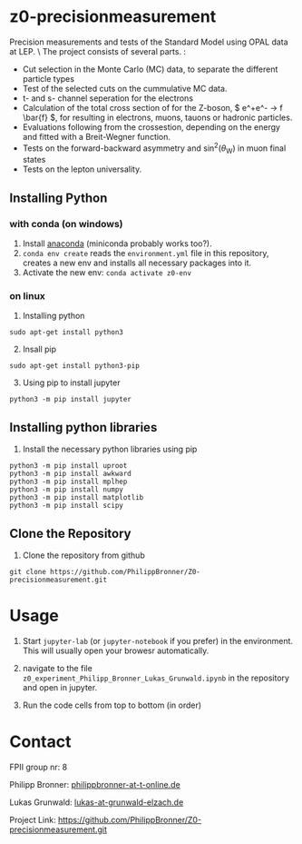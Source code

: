# z0-precisionmeasurement

Precision measurements and tests of the Standard Model using OPAL data at LEP. \\
The project consists of several parts. :

- Cut selection in the Monte Carlo (MC) data, to separate the different particle types
- Test of the selected cuts on the cummulative MC data.
- t- and s- channel seperation for the electrons
- Calculation of the total cross section of for the Z-boson, $ e^+e^- -> f \bar{f} $, for resulting in electrons, muons, tauons or hadronic particles.
- Evaluations following from the crossestion, depending on the energy and fitted with a Breit-Wegner function.
- Tests on the forward-backward asymmetry and $\sin^2(\theta_\text{W})$ in muon final states
- Tests on the lepton universality.

## Installing Python

### with conda (on windows)

1. Install [anaconda](https://docs.anaconda.com/anaconda/install/) (miniconda probably works too?).
2. `conda env create` reads the `environment.yml` file in this
    repository, creates a new env and installs all necessary packages
    into it.
3. Activate the new env: `conda activate z0-env`

### on linux

1. Installing python

```
sudo apt-get install python3
```

2. Insall pip

```
sudo apt-get install python3-pip
```

3. Using pip to install jupyter

```
python3 -m pip install jupyter
```

## Installing python libraries

1. Install the necessary python libraries using pip

```
python3 -m pip install uproot
python3 -m pip install awkward
python3 -m pip install mplhep
python3 -m pip install numpy
python3 -m pip install matplotlib
python3 -m pip install scipy
```

## Clone the Repository

1. Clone the repository from github

```
git clone https://github.com/PhilippBronner/Z0-precisionmeasurement.git
```

# Usage

1. Start `jupyter-lab` (or `jupyter-notebook` if you prefer) in the
    environment. This will usually open your browesr automatically.

2. navigate to the file `z0_experiment_Philipp_Bronner_Lukas_Grunwald.ipynb` in the repository and open in jupyter.

3. Run the code cells from top to bottom (in order)

# Contact

FPII group nr: 8

Philipp Bronner: [philippbronner-at-t-online.de](http://philippbronner-at-t-online.de)

Lukas Grunwald: [lukas-at-grunwald-elzach.de](http://lukas-at-grunwald-elzach.de)

Project Link: https://github.com/PhilippBronner/Z0-precisionmeasurement.git

